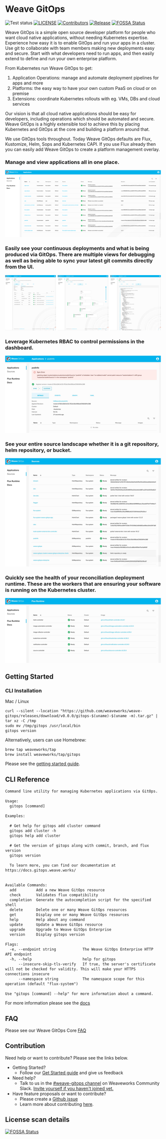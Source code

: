 # Weave GitOps

![Test status](https://github.com/weaveworks/weave-gitops/actions/workflows/pr.yaml/badge.svg)
[![LICENSE](https://img.shields.io/github/license/weaveworks/weave-gitops)](https://github.com/weaveworks/weave-gitops/blob/master/LICENSE)
[![Contributors](https://img.shields.io/github/contributors/weaveworks/weave-gitops)](https://github.com/weaveworks/weave-gitops/graphs/contributors)
[![Release](https://img.shields.io/github/v/release/weaveworks/weave-gitops?include_prereleases)](https://github.com/weaveworks/weave-gitops/releases/latest)
[![FOSSA Status](https://app.fossa.com/api/projects/custom%2B19155%2Fgithub.com%2Fweaveworks%2Fweave-gitops.svg?type=shield)](https://app.fossa.com/reports/005da7c4-1f10-4889-9432-8b97c2084e41)

Weave GitOps is a simple open source developer platform for people who want cloud native applications, without needing
Kubernetes expertise. Experience how easy it is to enable GitOps and run your apps in a cluster. Use git to collaborate
with team members making new deployments easy and secure. Start with what developers need to run apps, and then easily
extend to define and run your own enterprise platform.

From Kubernetes run Weave GitOps to get:

1. Application Operations: manage and automate deployment pipelines for apps and more
2. Platforms: the easy way to have your own custom PaaS on cloud or on premise
3. Extensions: coordinate Kubernetes rollouts with eg. VMs, DBs and cloud services

Our vision is that all cloud native applications should be easy for developers, including operations which should be
automated and secure. Weave GitOps is a highly extensible tool to achieve this by placing Kubernetes and GitOps at the
core and building a platform around that.

We use GitOps tools throughout. Today Weave GitOps defaults are Flux, Kustomize, Helm, Sops and Kubernetes CAPI. If you
use Flux already then you can easily add Weave GitOps to create a platform management overlay.

### Manage and view applications all in one place.

![Application Page](./doc/img/01-workloads.png)

### Easily see your continuous deployments and what is being produced via GitOps. There are multiple views for debugging as well as being able to sync your latest git commits directly from the UI.

![Reconciliation Page](./doc/img/02-workload-detail.png)

### Leverage Kubernetes RBAC to control permissions in the dashboard.

![Source Page](./doc/img/03-rbac.jpg)

### See your entire source landscape whether it is a git repository, helm repository, or bucket.

![Flux Runtime](./doc/img/04-sources.jpg)

### Quickly see the health of your reconciliation deployment runtime. These are the workers that are ensuring your software is running on the Kubernetes cluster.

![Flux Runtime](./doc/img/05-runtime.jpg)

## Getting Started

### CLI Installation

Mac / Linux

```console
curl --silent --location "https://github.com/weaveworks/weave-gitops/releases/download/v0.0.0/gitops-$(uname)-$(uname -m).tar.gz" | tar xz -C /tmp
sudo mv /tmp/gitops /usr/local/bin
gitops version
```

Alternatively, users can use Homebrew:

```console
brew tap weaveworks/tap
brew install weaveworks/tap/gitops
```

Please see the [getting started guide](https://docs.gitops.weave.works/docs/getting-started).

## CLI Reference

```console
Command line utility for managing Kubernetes applications via GitOps.

Usage:
  gitops [command]

Examples:

  # Get help for gitops add cluster command
  gitops add cluster -h
  gitops help add cluster

  # Get the version of gitops along with commit, branch, and flux version
  gitops version

  To learn more, you can find our documentation at https://docs.gitops.weave.works/


Available Commands:
  add         Add a new Weave GitOps resource
  check       Validates flux compatibility
  completion  Generate the autocompletion script for the specified shell
  delete      Delete one or many Weave GitOps resources
  get         Display one or many Weave GitOps resources
  help        Help about any command
  update      Update a Weave GitOps resource
  upgrade     Upgrade to Weave GitOps Enterprise
  version     Display gitops version

Flags:
  -e, --endpoint string            The Weave GitOps Enterprise HTTP API endpoint
  -h, --help                       help for gitops
      --insecure-skip-tls-verify   If true, the server's certificate will not be checked for validity. This will make your HTTPS connections insecure
      --namespace string           The namespace scope for this operation (default "flux-system")

Use "gitops [command] --help" for more information about a command.
```

For more information please see the [docs](https://docs.gitops.weave.works/docs/cli-reference/gitops)

## FAQ

Please see our Weave GitOps Core [FAQ](https://www.weave.works/faqs-for-weave-gitops-core/)

## Contribution

Need help or want to contribute? Please see the links below.

- Getting Started?
    - Follow our [Get Started guide](https://docs.gitops.weave.works/docs/getting-started) and give us feedback
- Need help?
    - Talk to us in
      the [#weave-gitops channel](https://app.slack.com/client/T2NDH1D9D/C0248LVC719/thread/C2ND76PAA-1621532937.019800)
      on Weaveworks Community Slack. [Invite yourself if you haven't joined yet.](https://slack.weave.works/)
- Have feature proposals or want to contribute?
    - Please create a [Github issue](https://github.com/weaveworks/weave-gitops/issues)
    - Learn more about contributing [here](./CONTRIBUTING.md).

## License scan details

[![FOSSA Status](https://app.fossa.com/api/projects/custom%2B19155%2Fgithub.com%2Fweaveworks%2Fweave-gitops.svg?type=large)](https://app.fossa.com/reports/005da7c4-1f10-4889-9432-8b97c2084e41)


